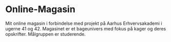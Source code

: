 # Online-Magasin
Mit online magasin i forbindelse med projekt på Aarhus Erhvervsakademi i ugerne 41 og 42. Magasinet er et bageunivers med fokus på kager og deres opskrifter. Målgruppen er studerende. 
